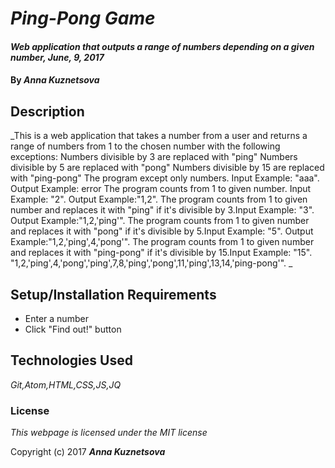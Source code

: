 # _Ping-Pong Game_

#### _Web application that outputs a range of numbers depending on a given number, June, 9, 2017_

#### By _Anna Kuznetsova_

## Description

_This is a web application that takes a number from a user and returns a range of numbers from 1 to the chosen number with the following exceptions:
Numbers divisible by 3 are replaced with "ping"
Numbers divisible by 5 are replaced with "pong"
Numbers divisible by 15 are replaced with "ping-pong"
The program except only numbers. Input Example: "aaa". Output Example: error
The program counts from 1 to given number. Input Example: "2". Output Example:"1,2".
The program counts from 1 to given number and replaces it with "ping" if it's divisible by 3.Input Example: "3". Output Example:"1,2,'ping'".
The program counts from 1 to given number and replaces it with "pong" if it's divisible by 5.Input Example: "5". Output Example:"1,2,'ping',4,'pong'".
The program counts from 1 to given number and replaces it with "ping-pong" if it's divisible by 15.Input Example: "15". "1,2,'ping',4,'pong','ping',7,8,'ping','pong',11,'ping',13,14,'ping-pong'".
_

## Setup/Installation Requirements

* Enter a number
* Click "Find out!" button



## Technologies Used

_Git,Atom,HTML,CSS,JS,JQ_

### License

*This webpage is licensed under the MIT license*

Copyright (c) 2017 **_Anna Kuznetsova_**
